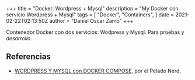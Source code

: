 +++
title = "Docker: Wordpress + Mysql"
description = "My Docker con servicio Wordpress + Mysql"
tags = [
    "Docker",
    "Containers",
]
date = 2021-02-22T02:13:50Z
author = "Daniel Oscar Zamo"
+++

Contenedor Docker con dos servicios: Wodpress y Mysql. Para pruebas y _desarrollo_.

## Referencias

- [WORDPRESS Y MYSQL con DOCKER COMPOSE][docker-wordpress-mysql], por el Pelado Nerd.

[docker-wordpress-mysql]: <https://www.youtube.com/watch?v=eoFxMaeB9H4&ab_channel=PeladoNerd>